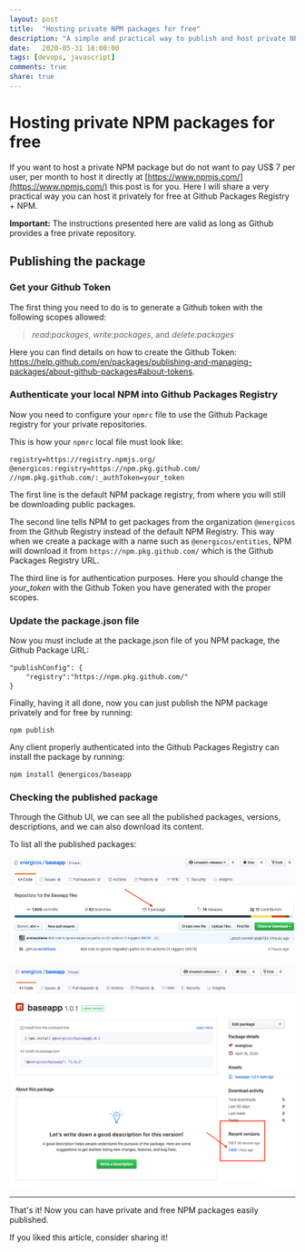 ```yaml
---
layout: post
title:  "Hosting private NPM packages for free"
description: "A simple and practical way to publish and host private NPM packages for free."
date:   2020-05-31 18:00:00
tags: [devops, javascript]
comments: true
share: true
---
```


# Hosting private NPM packages for free

If you want to host a private NPM package but do not want to pay US$ 7 per user, per month to host it directly at [https://www.npmjs.com/](https://www.npmjs.com/) this post is for you. Here I will share a very practical way you can host it privately for free at Github Packages Registry + NPM.

**Important:** The instructions presented here are valid as long as Github provides a free private repository.

## Publishing the package

### Get your Github Token

The first thing you need to do is to generate a Github token with the following scopes allowed:

> *read:packages*, *write:packages*, and *delete:packages*

Here you can find details on how to create the Github Token: https://help.github.com/en/packages/publishing-and-managing-packages/about-github-packages#about-tokens.

### Authenticate your local NPM into Github Packages Registry

Now you need to configure your `npmrc` file to use the Github Package registry for your private repositories.

This is how your `npmrc` local file must look like:

```
registry=https://registry.npmjs.org/
@energicos:registry=https://npm.pkg.github.com/
//npm.pkg.github.com/:_authToken=your_token
```

The first line is the default NPM package registry, from where you will still be downloading public packages.

The second line tells NPM to get packages from the organization `@energicos` from the Github Registry instead of the default NPM Registry. This way when we create a package with a name such as `@energicos/entities`, NPM will download it from `https://npm.pkg.github.com/` which is the Github Packages Registry URL.

The third line is for authentication purposes. Here you should change the *your_token* with the Github Token you have generated with the proper scopes.

### Update the package.json file

Now you must include at the package.json file of you NPM package, the Github Package URL:

```
"publishConfig": {
    "registry":"https://npm.pkg.github.com/"
}
```

Finally, having it all done, now you can just publish the NPM package privately and for free by running:

```
npm publish
```

Any client properly authenticated into the Github Packages Registry can install the package by running:

```
npm install @energicos/baseapp
```

### Checking the published package

Through the Github UI, we can see all the published packages, versions, descriptions, and we can also download its content.

To list all the published packages:

![Listing NPM packages](https://raw.githubusercontent.com/andreybleme/andreybleme.github.io/master/assets/img/list_github_packages.png "Listing NPM packages")

![Details NPM packages](https://raw.githubusercontent.com/andreybleme/andreybleme.github.io/master/assets/img/details_github_package.png "Details NPM packages")


---

That's it! Now you can have private and free NPM packages easily published.

If you liked this article, consider sharing it!
